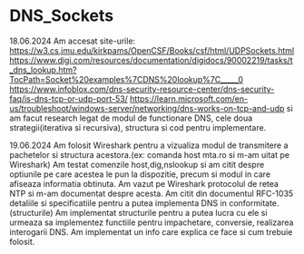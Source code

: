 # DNS_Sockets
18.06.2024
Am accesat site-urile:
 https://w3.cs.jmu.edu/kirkpams/OpenCSF/Books/csf/html/UDPSockets.html 
 https://www.digi.com/resources/documentation/digidocs/90002219/tasks/t_dns_lookup.htm?TocPath=Socket%20examples%7CDNS%20lookup%7C_____0
 https://www.infoblox.com/dns-security-resource-center/dns-security-faq/is-dns-tcp-or-udp-port-53/
 https://learn.microsoft.com/en-us/troubleshoot/windows-server/networking/dns-works-on-tcp-and-udp
 si am facut research legat de modul de functionare DNS, cele doua strategii(iterativa si recursiva), structura si cod pentru implementare.

 19.06.2024
 Am folosit Wireshark pentru a vizualiza modul de transmitere a pachetelor si structura acestora.(ex: comanda host mta.ro si m-am uitat pe Wireshark)
 Am testat comenzile host,dig,nslookup si am citit despre optiunile pe care acestea le pun la dispozitie, precum si modul in care afiseaza informatia obtinuta.
 Am vazut pe Wireshark protocolul de retea NTP si m-am documentat despre acesta.
 Am citit din documentul RFC-1035 detaliile si specificatiile pentru a putea implementa DNS in conformitate.(structurile)
 Am implementat structurile pentru a putea lucra cu ele si urmeaza sa implementez functiile pentru impachetare, conversie, realizarea interogarii DNS.
 Am implementat un info care explica ce face si cum trebuie folosit.
